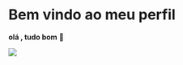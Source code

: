 # Bem vindo ao meu perfil
**olá , tudo bom** 🖤

![](https://media.tenor.com/JhyJqf3JafkAAAAM/100.gif)
